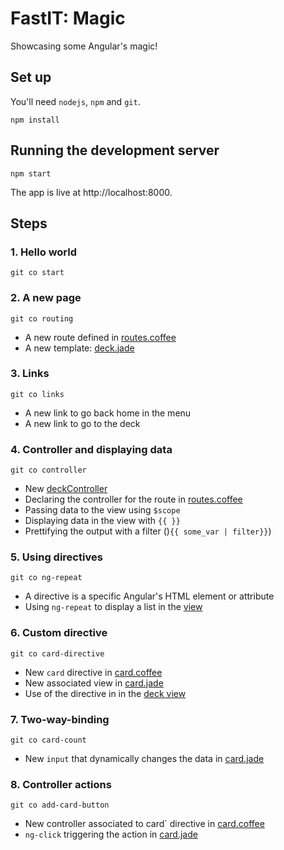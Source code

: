 # FastIT: Magic
Showcasing some Angular's magic!

## Set up
You'll need `nodejs`, `npm` and `git`.

    npm install

## Running the development server

    npm start

The app is live at http://localhost:8000.

## Steps

### 1. Hello world
    git co start

### 2. A new page
    git co routing
- A new route defined in [routes.coffee](config/routes.coffee)
- A new template: [deck.jade](views/deck.jade)

### 3. Links
    git co links
- A new link to go back home in the menu
- A new link to go to the deck

### 4. Controller and displaying data
    git co controller
- New [deckController](controllers/deck.coffee)
- Declaring the controller for the route in [routes.coffee](config/routes.coffee)
- Passing data to the view using `$scope`
- Displaying data in the view with `{{ }}`
- Prettifying the output with a filter ()`{{ some_var | filter}}`)

### 5. Using directives
    git co ng-repeat
- A directive is a specific Angular's HTML element or attribute
- Using `ng-repeat` to display a list in the [view](views/deck.jade)

### 6. Custom directive
    git co card-directive
- New `card` directive in [card.coffee](directives/card.coffee)
- New associated view in [card.jade](views/card.jade)
- Use of the directive in in the [deck view](views/deck.jade)

### 7. Two-way-binding
    git co card-count
- New `input` that dynamically changes the data in [card.jade](views/card.jade)

### 8. Controller actions
    git co add-card-button
- New controller associated to card` directive in [card.coffee](directives/card.coffee)
- `ng-click` triggering the action in [card.jade](views/card.jade)

